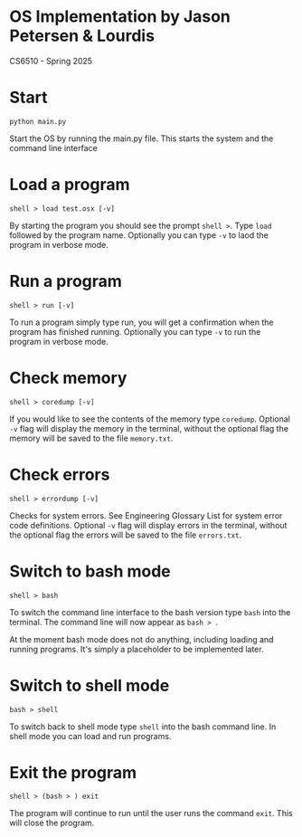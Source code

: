 # OS Implementation by Jason Petersen & Lourdis

CS6510 - Spring 2025

# Start

`python main.py`

Start the OS by running the main.py file. This starts the system and the command line interface

# Load a program

`shell > load test.osx [-v]`

By starting the program you should see the prompt `shell >`. Type `load` followed by the program name. Optionally you can type `-v` to laod the program in verbose mode.

# Run a program

`shell > run [-v]`

To run a program simply type run, you will get a confirmation when the program has finished running. Optionally you can type `-v` to run the program in verbose mode.

# Check memory

`shell > coredump [-v]`

If you would like to see the contents of the memory type `coredump`. Optional `-v` flag will display the memory in the terminal, without the optional flag the memory will be saved to the file `memory.txt`.

# Check errors

`shell > errordump [-v]`

Checks for system errors. See Engineering Glossary List for system error code definitions. Optional `-v` flag will display errors in the terminal, without the optional flag the errors will be saved to the file `errors.txt`.

# Switch to bash mode

`shell > bash`

To switch the command line interface to the bash version type `bash` into the terminal. The command line will now appear as `bash > `.

At the moment bash mode does not do anything, including loading and running programs. It's simply a placeholder to be implemented later.

# Switch to shell mode

`bash > shell`

To switch back to shell mode type `shell` into the bash command line. In shell mode you can load and run programs.

# Exit the program

`shell > (bash > ) exit`

The program will continue to run until the user runs the command `exit`. This will close the program.
